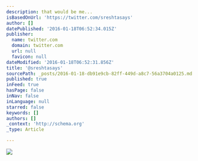 ```yaml
---
description: that would be me...
isBasedOnUrl: 'https://twitter.com/sreshtasays'
author: []
datePublished: '2016-01-18T06:52:34.015Z'
publisher:
  name: twitter.com
  domain: twitter.com
  url: null
  favicon: null
dateModified: '2016-01-18T06:52:31.856Z'
title: '@sreshtasays'
sourcePath: _posts/2016-01-18-db91e9cb-82ff-449d-a8c7-56a3704a0125.md
published: true
inFeed: true
hasPage: false
inNav: false
inLanguage: null
starred: false
keywords: []
authors: []
_context: 'http://schema.org'
_type: Article

---
```

![](https://pbs.twimg.com/profile_images/567364189841149952/cWzaBozc.jpeg)